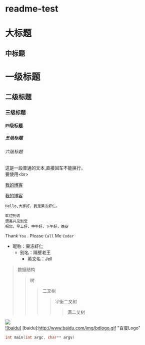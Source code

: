 # readme-test
大标题 
=====
中标题
-----
# 一级标题
## 二级标题  
### 三级标题  
#### 四级标题  
##### 五级标题  
###### 六级标题  

这是一段普通的文本,直接回车不能换行，<br>
要使用\<br>  

[我的博客](https://www.baidu.com/)

[我的博客](http://blog.csdn.net/guodongxiaren "悬停显示")  

    Hello,大家好，我是果冻虾仁。  
    
    欢迎到访  
    很高兴见到您  
    祝您，早上好，中午好，下午好，晚安  


Thank `You` . Please `Call` Me `Coder`

* 昵称：果冻虾仁
    * 别名：隔壁老王
        * 英文名：Jell 
        
> 数据结构  
>> 树
>>> 二叉树
>>>> 平衡二叉树 
>>>>> 满二叉树

![](http://www.baidu.com/img/bdlogo.gif)  
[![baidu]](https://www.baidu.com/)
[baidu]:http://www.baidu.com/img/bdlogo.gif "百度Logo"  

 ```c
 int main(int argc, char** argv)
 ```
